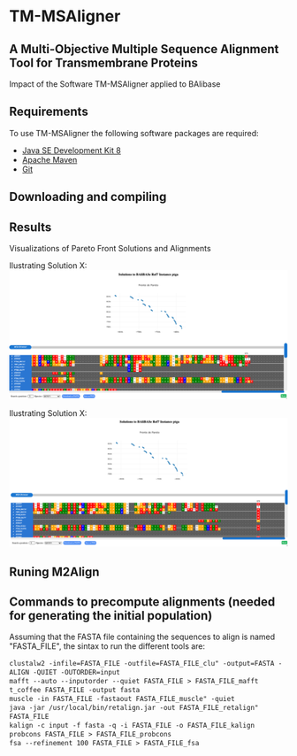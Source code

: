 # TM-MSAligner
## A Multi-Objective Multiple Sequence Alignment Tool for Transmembrane Proteins

Impact of the Software TM-MSAligner applied to BAlibase 

## Requirements
To use TM-MSAligner the following software packages are required:
* [Java SE Development Kit 8](http://www.oracle.com/technetwork/java/javase/downloads/jdk8-downloads-2133151.html?ssSourceSiteId=otnes)
* [Apache Maven](https://maven.apache.org/)
* [Git](https://git-scm.com/)

## Downloading and compiling

## Results

Visualizations of Pareto Front Solutions and Alignments

Ilustrating  Solution X:
![Frente de Pareto](images/HtmlViewer1.png)

Ilustrating  Solution X:
![Frente de Pareto](images/HtmlViewer2.png)

## Runing M2Align

## Commands to precompute alignments (needed for generating the initial population)
Assuming that the FASTA file containing the sequences to align is named "FASTA_FILE", the sintax to run the different tools are:
```
clustalw2 -infile=FASTA_FILE -outfile=FASTA_FILE_clu" -output=FASTA -ALIGN -QUIET -OUTORDER=input
mafft --auto --inputorder --quiet FASTA_FILE > FASTA_FILE_mafft
t_coffee FASTA_FILE -output fasta
muscle -in FASTA_FILE -fastaout FASTA_FILE_muscle" -quiet
java -jar /usr/local/bin/retalign.jar -out FASTA_FILE_retalign" FASTA_FILE
kalign -c input -f fasta -q -i FASTA_FILE -o FASTA_FILE_kalign
probcons FASTA_FILE > FASTA_FILE_probcons
fsa --refinement 100 FASTA_FILE > FASTA_FILE_fsa
